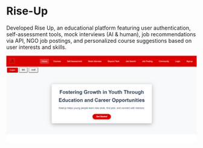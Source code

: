 # Rise-Up

Developed Rise Up, an educational platform featuring user authentication, self-assessment tools, mock interviews
(AI & human), job recommendations via API, NGO job postings, and personalized course suggestions based on
user interests and skills.

![Screenshot](Home.png)



